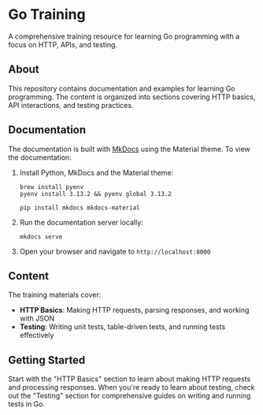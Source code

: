 # Go Training

A comprehensive training resource for learning Go programming with a focus on HTTP, APIs, and testing.

## About

This repository contains documentation and examples for learning Go programming. The content is organized into sections
covering HTTP basics, API interactions, and testing practices.

## Documentation

The documentation is built with [MkDocs](https://www.mkdocs.org/) using the Material theme. To view the documentation:

1. Install Python, MkDocs and the Material theme:
   ```
   brew install pyenv
   pyenv install 3.13.2 && pyenv global 3.13.2

   pip install mkdocs mkdocs-material
   ```

2. Run the documentation server locally:
   ```
   mkdocs serve
   ```

3. Open your browser and navigate to `http://localhost:8000`

## Content

The training materials cover:

- **HTTP Basics**: Making HTTP requests, parsing responses, and working with JSON
- **Testing**: Writing unit tests, table-driven tests, and running tests effectively

## Getting Started

Start with the "HTTP Basics" section to learn about making HTTP requests and processing responses. When you're ready to
learn about testing, check out the "Testing" section for comprehensive guides on writing and running tests in Go.